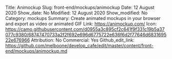 Title: Animockup
Slug: front-end/mockups/animockup
Date: 12 August 2020
Show_date: No
Modified: 12 August 2020
Show_modified: No
Category: mockups
Summary: Create animated mockups in your browser and export as video or animated GIF 
Link: https://animockup.com/
Icon: https://camo.githubusercontent.com/d0955a3c895cf2c641f9f331c19b5a37077c9380/68747470733a2f2f692e696d6775722e636f6d2f77646d683169522e676966
Attribution: No
Commercial: Yes
Github_edit_link: https://github.com/melboone/develop_cafe/edit/master/content/front-end/mockups/animockup.md